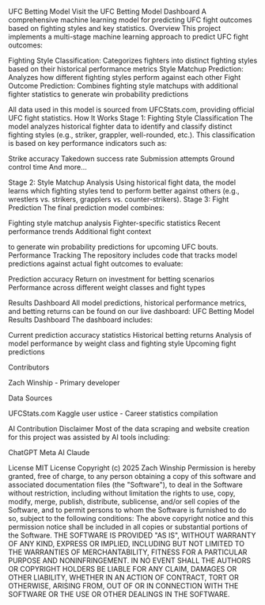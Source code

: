 UFC Betting Model
Visit the UFC Betting Model Dashboard
A comprehensive machine learning model for predicting UFC fight outcomes based on fighting styles and key statistics.
Overview
This project implements a multi-stage machine learning approach to predict UFC fight outcomes:

Fighting Style Classification: Categorizes fighters into distinct fighting styles based on their historical performance metrics
Style Matchup Prediction: Analyzes how different fighting styles perform against each other
Fight Outcome Prediction: Combines fighting style matchups with additional fighter statistics to generate win probability predictions

All data used in this model is sourced from UFCStats.com, providing official UFC fight statistics.
How It Works
Stage 1: Fighting Style Classification
The model analyzes historical fighter data to identify and classify distinct fighting styles (e.g., striker, grappler, well-rounded, etc.). This classification is based on key performance indicators such as:

Strike accuracy
Takedown success rate
Submission attempts
Ground control time
And more...

Stage 2: Style Matchup Analysis
Using historical fight data, the model learns which fighting styles tend to perform better against others (e.g., wrestlers vs. strikers, grapplers vs. counter-strikers).
Stage 3: Fight Prediction
The final prediction model combines:

Fighting style matchup analysis
Fighter-specific statistics
Recent performance trends
Additional fight context

to generate win probability predictions for upcoming UFC bouts.
Performance Tracking
The repository includes code that tracks model predictions against actual fight outcomes to evaluate:

Prediction accuracy
Return on investment for betting scenarios
Performance across different weight classes and fight types

Results Dashboard
All model predictions, historical performance metrics, and betting returns can be found on our live dashboard:
UFC Betting Model Results Dashboard
The dashboard includes:

Current prediction accuracy statistics
Historical betting returns
Analysis of model performance by weight class and fighting style
Upcoming fight predictions

Contributors

Zach Winship - Primary developer

Data Sources

UFCStats.com
Kaggle user ustice - Career statistics compilation

AI Contribution Disclaimer
Most of the data scraping and website creation for this project was assisted by AI tools including:

ChatGPT
Meta AI
Claude

License
MIT License
Copyright (c) 2025 Zach Winship
Permission is hereby granted, free of charge, to any person obtaining a copy
of this software and associated documentation files (the "Software"), to deal
in the Software without restriction, including without limitation the rights
to use, copy, modify, merge, publish, distribute, sublicense, and/or sell
copies of the Software, and to permit persons to whom the Software is
furnished to do so, subject to the following conditions:
The above copyright notice and this permission notice shall be included in all
copies or substantial portions of the Software.
THE SOFTWARE IS PROVIDED "AS IS", WITHOUT WARRANTY OF ANY KIND, EXPRESS OR
IMPLIED, INCLUDING BUT NOT LIMITED TO THE WARRANTIES OF MERCHANTABILITY,
FITNESS FOR A PARTICULAR PURPOSE AND NONINFRINGEMENT. IN NO EVENT SHALL THE
AUTHORS OR COPYRIGHT HOLDERS BE LIABLE FOR ANY CLAIM, DAMAGES OR OTHER
LIABILITY, WHETHER IN AN ACTION OF CONTRACT, TORT OR OTHERWISE, ARISING FROM,
OUT OF OR IN CONNECTION WITH THE SOFTWARE OR THE USE OR OTHER DEALINGS IN THE
SOFTWARE.
